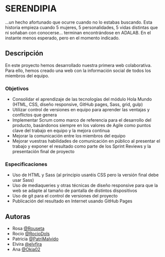 # SERENDIPIA

...un hecho afortunado que ocurre cuando no lo estabas buscando.
Esta historia empieza cuando 5 mujeres, 5 personalidades, 5 vidas distintas que ni soñaban con conocerse... terminan encontrándose en ADALAB. En el instante menos esperado, pero en el momento indicado.

## Descripción

En este proyecto hemos desarrollado nuestra primera web colaborativa. Para ello, hemos creado una web con la información social de todos los miembros del equipo.

### Objetivos

* Consolidar el aprendizaje de las tecnologías del módulo Hola Mundo (HTML, CSS, diseño responsive, GitHub pages, Sass, grid, gulp)
* Utilizar control de versiones en equipo para aprender las ventajas y conflictos que genera
* Implementar Scrum como marco de referencia para el desarrollo del producto, basándonos siempre en los valores de Agile como puntos clave del trabajo en equipo y la mejora continua
* Mejorar la comunicación entre los miembros del equipo
* Mejorar vuestras habilidades de comunicación en público al presentar el trabajo y exponer el resultado como parte de los Sprint Reviews y la presentación final de proyecto

### Especificaciones

* Uso de HTML y Sass (al principio usaréis CSS pero la versión final debe usar Sass)
* Uso de mediaqueries y otras técnicas de diseño responsive para que la web se adapte al tamaño de pantalla de distintos dispositivos
* Uso de git para el control de versiones del proyecto
* Publicación del resultado en Internet usando GitHub Pages

## Autoras

* Rosa
[@Rouseta](https://github.com/Rouseta)
* Rocío
[@RocioDols](https://github.com/RocioDols)
* Patricia
[@PatriMalvido](https://github.com/PatriMalvido)
* Elvira
[@elvfira](https://github.com/elvfira)
* Ana
[@Okia02](https://github.com/Okia02)
